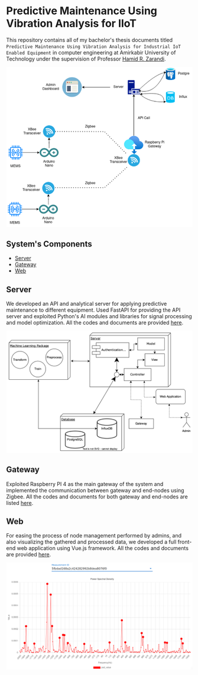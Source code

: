 # Predictive Maintenance Using Vibration Analysis for IIoT
This repository contains all of my bachelor's thesis documents titled ```Predictive Maintenance Using Vibration Analysis for Industrial IoT Enabled Equipment``` in computer engineering at Amirkabir University of Technology under the supervision of Professor [Hamid R. Zarandi](https://scholar.google.com/citations?user=ZA9rRWAAAAAJ&hl=en).

![System Overview](./figures/system_overview.png)

## System's Components
* [Server](#Server)
* [Gateway](#Gateway)
* [Web](#Web)

## Server
We developed an API and analytical server for applying predictive maintenance to different equipment. Used FastAPI for providing the API server and exploited Python's AI modules and libraries for signal processing and model optimization. All the codes and documents are provided [here](https://github.com/mies47/Predictive-Maintenance-Server).

![Server Architecture](./figures/system_architecture.png)

## Gateway
Exploited Raspberry PI 4 as the main gateway of the system and implemented the communication between gateway and end-nodes using Zigbee. All the codes and documents for both gateway and end-nodes are listed [here](https://github.com/mies47/Predictive-Maintenance-Gateway).

## Web
For easing the process of node management performed by admins, and also visualizing the gathered and processed data, we developed a full front-end web application using Vue.js framework. All the codes and documents are provided [here](https://github.com/mies47/Predictive-Maintenance-Web-App).

![PSD Value](./figures/psd.png)
